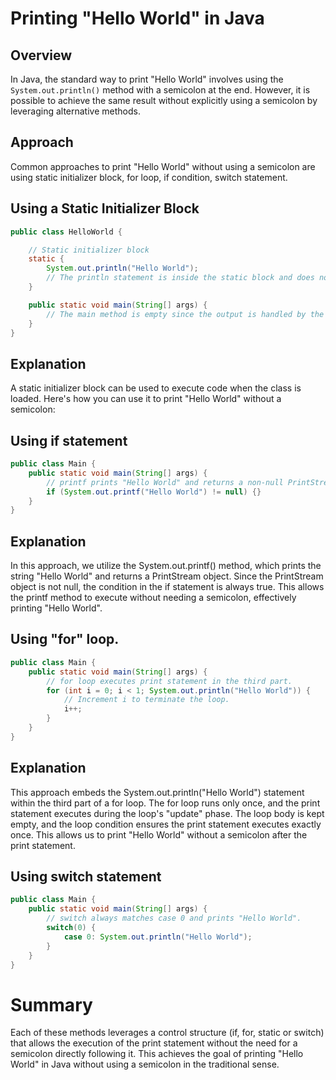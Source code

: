# Printing "Hello World" in Java

## Overview

In Java, the standard way to print "Hello World" involves using the `System.out.println()` method with a semicolon at the end. However, it is possible to achieve the same result without explicitly using a semicolon by leveraging alternative methods.

## Approach

Common approaches to print "Hello World" without using a semicolon are using static initializer block, for loop, if condition, switch statement.

## Using a Static Initializer Block

```java
public class HelloWorld {

    // Static initializer block
    static {
        System.out.println("Hello World");
        // The println statement is inside the static block and does not end with a semicolon directly in the main method.
    }

    public static void main(String[] args) {
        // The main method is empty since the output is handled by the static block.
    }
}
```
## Explanation
A static initializer block can be used to execute code when the class is loaded. Here's how you can use it to print "Hello World" without a semicolon:

## Using if statement
```java
public class Main {
    public static void main(String[] args) {
        // printf prints "Hello World" and returns a non-null PrintStream.
        if (System.out.printf("Hello World") != null) {}
    }
}
```
## Explanation

In this approach, we utilize the System.out.printf() method, which prints the string "Hello World" and returns a PrintStream object. Since the PrintStream object is not null, the condition in the if statement is always true. This allows the printf method to execute without needing a semicolon, effectively printing "Hello World".


## Using "for" loop.
```java
public class Main {
    public static void main(String[] args) {
        // for loop executes print statement in the third part.
        for (int i = 0; i < 1; System.out.println("Hello World")) {
            // Increment i to terminate the loop.
            i++; 
        }
    }
}
```
## Explanation

This approach embeds the System.out.println("Hello World") statement within the third part of a for loop. The for loop runs only once, and the print statement executes during the loop's "update" phase. The loop body is kept empty, and the loop condition ensures the print statement executes exactly once. This allows us to print "Hello World" without a semicolon after the print statement.


## Using switch statement
```java
public class Main {
    public static void main(String[] args) {
        // switch always matches case 0 and prints "Hello World".
        switch(0) {
            case 0: System.out.println("Hello World");
        }
    }
}
```


# Summary

Each of these methods leverages a control structure (if, for, static or switch) that allows the execution of the print statement without the need for a semicolon directly following it. This achieves the goal of printing "Hello World" in Java without using a semicolon in the traditional sense.